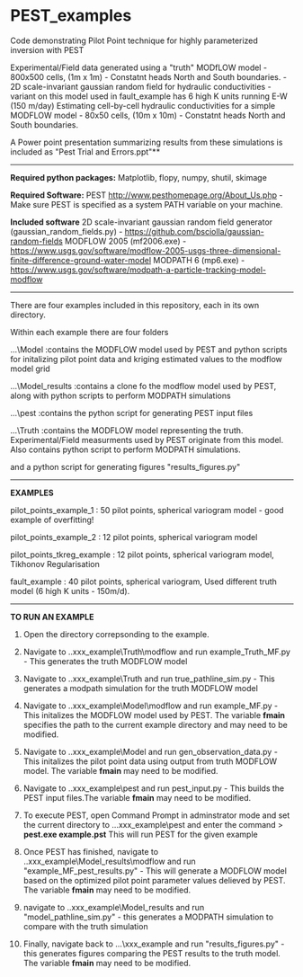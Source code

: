 # PEST_examples
Code demonstrating Pilot Point technique for highly parameterized inversion with PEST 


Experimental/Field data generated using a "truth" MODfLOW model
    - 800x500 cells, (1m x 1m)
    - Constatnt heads North and South boundaries. 
    - 2D scale-invariant gaussian random field for hydraulic conductivities 
    - variant on this model used in fault_example has 6 high K units running E-W (150 m/day)
Estimating cell-by-cell hydraulic conductivities for a simple MODFLOW model
    - 80x50 cells, (10m x 10m)
    - Constatnt heads North and South boundaries. 
    
A Power point presentation summarizing results from these simulations is included as "Pest Trial and Errors.ppt"** 
________________________________________________________________________________________________________________

**Required python packages:**
   Matplotlib, flopy, numpy, shutil, skimage

**Required Software:** 
   PEST http://www.pesthomepage.org/About_Us.php - Make sure PEST is specified as a system PATH variable on your machine.

**Included software**
   2D scale-invariant gaussian random field generator (gaussian_random_fields.py) -  https://github.com/bsciolla/gaussian-random-fields
   MODFLOW 2005 (mf2006.exe) - https://www.usgs.gov/software/modflow-2005-usgs-three-dimensional-finite-difference-ground-water-model
   MODPATH 6 (mp6.exe)  - https://www.usgs.gov/software/modpath-a-particle-tracking-model-modflow
______________________________________________________________________________________________________________

There are four examples included in this repository, each in its own directory. 

Within each example there are four folders 

...\Model  :contains the MODFLOW model used by PEST and python scripts for initalizing pilot point data and kriging estimated values to the modflow model grid

...\Model_results :contains a clone fo the modflow model used by PEST, along with python scripts to perform MODPATH simulations 

...\pest  :contains the python script for generating PEST input files 

...\Truth :contains the MODFLOW model representing the truth. Experimental/Field measurments used by PEST originate from this model. Also contains python script to perform MODPATH simulations. 

and a python script for generating figures "results_figures.py"
_________________________________________________________________________________________________________________

**EXAMPLES** 

pilot_points_example_1     : 50 pilot points, spherical variogram model - good example of overfitting!

pilot_points_example_2     : 12 pilot points, spherical variogram model

pilot_points_tkreg_example : 12 pilot points, spherical variogram model, Tikhonov Regularisation

fault_example              : 40 pilot points, spherical variogram, Used different truth model (6 high K units - 150m/d). 

_________________________________________________________________________________________________________________

**TO RUN AN EXAMPLE**

1) Open the directory correpsonding to the example. 

2) Navigate to ..xxx_example\Truth\modflow and run  example_Truth_MF.py - This generates the truth MODFLOW model

3) Navigate to ..xxx_example\Truth and run  true_pathline_sim.py - This generates a modpath simulation for the truth MODFLOW model

4) Navigate to ..xxx_example\Model\modflow and run example_MF.py -  This initalizes the MODFLOW model used by PEST. The variable **fmain** specifies the path to the current example directory and may need to be modified.  

5) Navigate to ..xxx_example\Model and run  gen_observation_data.py - This initalizes the pilot point data using output from truth MODFLOW model. The variable **fmain** may need to be modified.  

6) Navigate to ..xxx_example\pest and run  pest_input.py - This builds the PEST input files.The variable **fmain** may need to be modified.  

7) To execute PEST, open Command Prompt in adminstrator mode and set the current directory to ...xxx_example\pest and enter the command 
            > **pest.exe example.pst** 
   This will run PEST for the given example
 
 8) Once PEST has finished, navigate to ..xxx_example\Model_results\modflow and run "example_MF_pest_results.py" - This will generate a MODFLOW model based on the optimized pilot point parameter values delieved by PEST. The variable **fmain** may need to be modified.
 
 9) navigate to ..xxx_example\Model_results and run "model_pathline_sim.py" - this generates a MODPATH simulation to compare with the truth simulation 

10) Finally, navigate back to ...\xxx_example and run "results_figures.py" - this generates figures comparing the PEST results to the truth model. The variable **fmain** may need to be modified.


 
 


